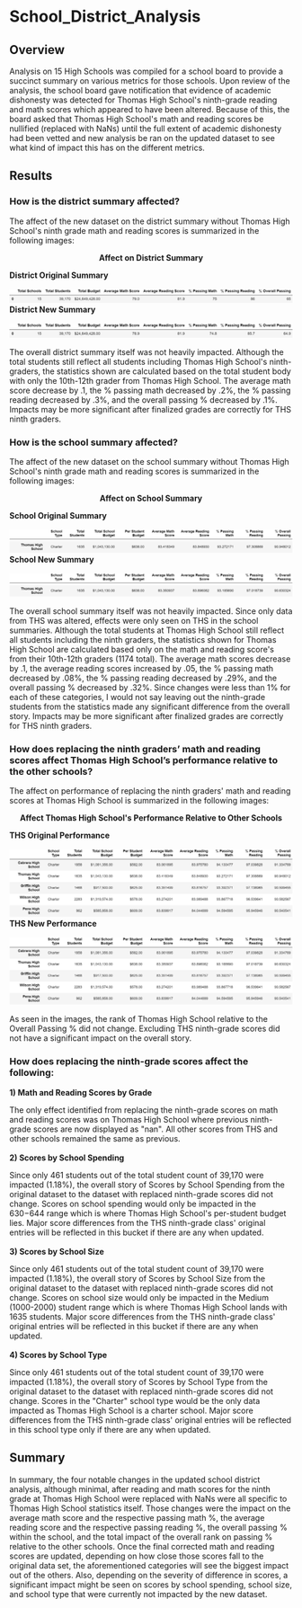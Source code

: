 # School_District_Analysis

## Overview
Analysis on 15 High Schools was compiled for a school board to provide a succinct summary on various metrics for those schools. Upon review of the analysis, the school board gave notification that evidence of academic dishonesty was detected for Thomas High School's ninth-grade reading and math scores which appeared to have been altered. Because of this, the board asked that Thomas High School's math and reading scores be nullified (replaced with NaNs) until the full extent of academic dishonesty had been vetted and new analysis be ran on the updated dataset to see what kind of impact this has on the different metrics.

## Results
### How is the district summary affected?
The affect of the new dataset on the district summary without Thomas High School's ninth grade math and reading scores is summarized in the following images:

<p align="center">
<b>Affect on District Summary</b>
<br>
</p>
<b>District Original Summary</b>
<br><br>
<img src="https://github.com/smyoung88/School_District_Analysis/blob/main/Resources/district_summary_original.png" title="District Summary Original">
<b>District New Summary</b>
<br><br>
<img src="https://github.com/smyoung88/School_District_Analysis/blob/main/Resources/district_summary_new.png" title="District Summary New">

The overall district summary itself was not heavily impacted. Although the total students still reflect all students including Thomas High School's ninth-graders, the statistics shown are calculated based on the total student body with only the 10th-12th grader from Thomas High School. The average math score decrease by .1, the % passing math decreased by .2%, the % passing reading decreased by .3%, and the overall passing % decreased by .1%. Impacts may be more significant after finalized grades are correctly for THS ninth graders.


### How is the school summary affected?
The affect of the new dataset on the school summary without Thomas High School's ninth grade math and reading scores is summarized in the following images:

<p align="center">
<b>Affect on School Summary</b>
<br>
</p>
<b>School Original Summary</b>
<br><br>
<img src="https://github.com/smyoung88/School_District_Analysis/blob/main/Resources/school_summary_header.png">
<img src="https://github.com/smyoung88/School_District_Analysis/blob/main/Resources/school_summary_original.png" title="School Summary Original">
<b>School New Summary</b>
<br><br>
<img src="https://github.com/smyoung88/School_District_Analysis/blob/main/Resources/school_summary_header.png">
<img src="https://github.com/smyoung88/School_District_Analysis/blob/main/Resources/school_summary_new.png" title="School Summary New">

The overall school summary itself was not heavily impacted. Since only data from THS was altered, effects were only seen on THS in the school summaries. Although the total students at Thomas High School still reflect all students including the ninth graders, the statistics shown for Thomas High School are calculated based only on the math and reading score's from their 10th-12th graders (1174 total). The average math scores decrease by .1, the average reading scores increased by .05, the % passing math decreased by .08%, the % passing reading decreased by .29%, and the overall passing % decreased by .32%. Since changes were less than 1% for each of these categories, I would not say leaving out the ninth-grade students from the statistics made any significant difference from the overall story. Impacts may be more significant after finalized grades are correctly for THS ninth graders.

### How does replacing the ninth graders’ math and reading scores affect Thomas High School’s performance relative to the other schools?
The affect on performance of replacing the ninth graders' math and reading scores at Thomas High School is summarized in the following images:

<p align="center">
<b>Affect Thomas High School's Performance Relative to Other Schools</b>
<br>
</p>
<b>THS Original Performance</b>
<br><br>
<img src="https://github.com/smyoung88/School_District_Analysis/blob/main/Resources/THS_performance_original.png" title="THS Performance Original">
<b>THS New Performance</b>
<br><br>
<img src="https://github.com/smyoung88/School_District_Analysis/blob/main/Resources/THS_performance_new.png" title="THS Performance New">

As seen in the images, the rank of Thomas High School relative to the Overall Passing % did not change. Excluding THS ninth-grade scores did not have a significant impact on the overall story.

### How does replacing the ninth-grade scores affect the following:
**1) Math and Reading Scores by Grade**

The only effect identified from replacing the ninth-grade scores on math and reading scores was on Thomas High School where previous ninth-grade scores are now displayed as "nan". All other scores from THS and other schools remained the same as previous. 
<br>
<br>
**2) Scores by School Spending**

Since only 461 students out of the total student count of 39,170 were impacted (1.18%), the overall story of Scores by School Spending from the original dataset to the dataset with replaced ninth-grade scores did not change. Scores on school spending would only be impacted in the $630-$644 range which is where Thomas High School's per-student budget lies. Major score differences from the THS ninth-grade class' original entries will be reflected in this bucket if there are any when updated.
<br>
<br>
**3) Scores by School Size**

Since only 461 students out of the total student count of 39,170 were impacted (1.18%), the overall story of Scores by School Size from the original dataset to the dataset with replaced ninth-grade scores did not change. Scores on school size would only be impacted in the Medium (1000-2000) student range which is where Thomas High School lands with 1635 students. Major score differences from the THS ninth-grade class' original entries will be reflected in this bucket if there are any when updated.
<br>
<br>
**4) Scores by School Type**

Since only 461 students out of the total student count of 39,170 were impacted (1.18%), the overall story of Scores by School Type from the original dataset to the dataset with replaced ninth-grade scores did not change. Scores in the "Charter" school type would be the only data impacted as Thomas High School is a charter school. Major score differences from the THS ninth-grade class' original entries will be reflected in this school type only if there are any when updated.

## Summary
In summary, the four notable changes in the updated school district analysis, although minimal, after reading and math scores for the ninth grade at Thomas High School were replaced with NaNs were all specific to Thomas High School statistics itself. Those changes were the impact on the average math score and the respective passing math %, the average reading score and the respective passing reading %, the overall passing % within the school, and the total impact of the overall rank on passing % relative to the other schools. Once the final corrected math and reading scores are updated, depending on how close those scores fall to the original data set, the aforementioned categories will see the biggest impact out of the others. Also, depending on the severity of difference in scores, a significant impact might be seen on scores by school spending, school size, and school type that were currently not impacted by the new dataset.
   
